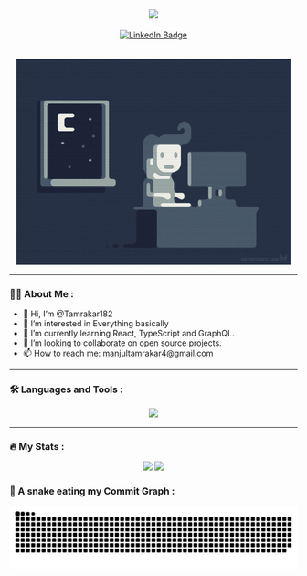 
<div id="header" align="center">
  <img src="https://media.giphy.com/media/M9gbBd9nbDrOTu1Mqx/giphy.gif" width="100"/>
</div>

<br>

<div id="badges" align="center">
  <a href="https://www.linkedin.com/in/manjul-tamrakar/">
    <img src="https://img.shields.io/badge/LinkedIn-blue?style=for-the-badge&logo=linkedin&logoColor=white" alt="LinkedIn Badge"/>
  </a>
</div>

<div align="center">
  <img src="https://komarev.com/ghpvc/?username=Tamrakar182&style=flat-square&color=blue" alt=""/ >
</div>

<br>

<div align="center">
  <img src="https://github.com/Tamrakar182/Tamrakar182/blob/main/codingnight.gif"/>
</div>

---

### :man_technologist: About Me :

  - 👋 Hi, I’m @Tamrakar182
  - 👀 I’m interested in Everything basically
  - 🌱 I’m currently learning React, TypeScript and GraphQL.
  - 💞️ I’m looking to collaborate on open source projects.
  - 📫 How to reach me: manjultamrakar4@gmail.com
  
---

### :hammer_and_wrench: Languages and Tools :

<p align="center">
  <a href="https://skillicons.dev">
    <img src="https://skillicons.dev/icons?i=git,github,md,vscode,bash,py,c,cpp,html,css,js,bootstrap,express,mongodb,nodejs,react,godot" />
  </a>
</p>

---

### :fire: My Stats :
<div align = "center">
<img style="height: 30vh" src="https://streak-stats.demolab.com/?user=Tamrakar182&theme=dark" />
<img style="height: 30vh" src="https://github-readme-stats.vercel.app/api/top-langs/?username=Tamrakar182&layout=compact&theme=radical" />
</div

---

### :snake: A snake eating my Commit Graph :
![snake gif](https://github.com/Tamrakar182/Tamrakar182/blob/output/github-contribution-grid-snake-dark.svg)
  
<!---
Tamrakar182/Tamrakar182 is a ✨ special ✨ repository because its `README.md` (this file) appears on your GitHub profile.
You can click the Preview link to take a look at your changes.
--->
